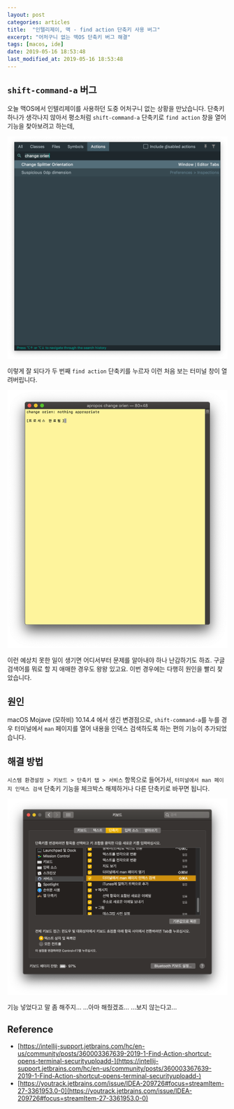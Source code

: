 ```yaml
---
layout: post
categories: articles
title:  "인텔리제이, 맥 - find action 단축키 사용 버그"
excerpt: "어처구니 없는 맥OS 단축키 버그 해결"
tags: [macos, ide]
date: 2019-05-16 18:53:48
last_modified_at: 2019-05-16 18:53:48
---
```


## `shift-command-a` 버그

오늘 맥OS에서 인텔리제이를 사용하던 도중 어처구니 없는 상황을 만났습니다. 단축키 하나가 생각나지 않아서 평소처럼 `shift-command-a` 단축키로 `find action` 창을 열어 기능을 찾아보려고 하는데,

![Intellij - Find Action](/images/20190516_shortcut_bug/1.png "인텔리제이 - Find Action")

이렇게 잘 되다가 두 번째 `find action` 단축키를 누르자 이런 처음 보는 터미널 창이 열려버립니다.

![WTF](/images/20190516_shortcut_bug/2.png "WTF")

이런 예상치 못한 일이 생기면 어디서부터 문제를 알아내야 하나 난감하기도 하죠. 구글 검색어를 뭐로 할 지 애매한 경우도 왕왕 있고요. 이번 경우에는 다행히 원인을 빨리 찾았습니다.


## 원인

macOS Mojave (모하비) 10.14.4 에서 생긴 변경점으로, `shift-command-a`를 누를 경우 터미널에서 `man` 페이지를 열어 내용을 인덱스 검색하도록 하는 편의 기능이 추가되었습니다.


## 해결 방법

`시스템 환경설정 > 키보드 > 단축키 탭 > 서비스` 항목으로 들어가서, `터미널에서 man 페이지 인덱스 검색` 단축키 기능을 체크박스 해제하거나 다른 단축키로 바꾸면 됩니다.

![Solution - Keyboard shortcut configuration](/images/20190516_shortcut_bug/3.png "해결책 - 키보드 단축키 설정")

기능 넣었다고 말 좀 해주지...
...아마 해줬겠죠...
...보지 않는다고...


## Reference

* ​[https://intellij-support.jetbrains.com/hc/en-us/community/posts/360003367639-2019-1-Find-Action-shortcut-opens-terminal-securityuploadd-](https://intellij-support.jetbrains.com/hc/en-us/community/posts/360003367639-2019-1-Find-Action-shortcut-opens-terminal-securityuploadd-)
* ​[https://youtrack.jetbrains.com/issue/IDEA-209726#focus=streamItem-27-3361953.0-0](https://youtrack.jetbrains.com/issue/IDEA-209726#focus=streamItem-27-3361953.0-0)

